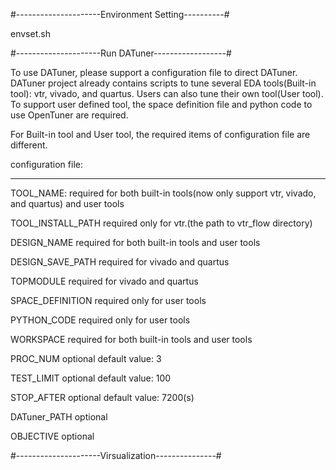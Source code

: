 #---------------------Environment Setting----------#

envset.sh

#---------------------Run DATuner------------------#

To use DATuner, please support a configuration file to direct DATuner. 
DATuner project already contains scripts to tune several EDA tools(Built-in tool): vtr, vivado, and quartus.
Users can also tune their own tool(User tool). To support user defined tool, the space 
definition file and python code to use OpenTuner are required.

For Built-in tool and User tool, the required items of configuration file are different.  

configuration file:

---------------

  
  TOOL_NAME: required for both built-in tools(now only support vtr, vivado, and quartus) and user tools 

  TOOL_INSTALL_PATH required only for vtr.(the path to vtr_flow directory)
  
  DESIGN_NAME required for both built-in tools and user tools 
  
  DESIGN_SAVE_PATH required for vivado and quartus

  TOPMODULE required for vivado and quartus

  SPACE_DEFINITION required only for user tools

  PYTHON_CODE required only for user tools

  WORKSPACE required for both built-in tools and user tools

  PROC_NUM optional default value: 3

  TEST_LIMIT optional default value: 100

  STOP_AFTER optional default value: 7200(s)

  DATuner_PATH optional 

  OBJECTIVE optional

#---------------------Virsualization---------------#

